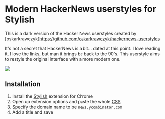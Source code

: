# Modern HackerNews userstyles for Stylish

This is a dark version of the Hacker News userstyles created by [oskarkrawczyk]https://github.com/oskarkrawczyk/hackernews-userstyles

It's not a secret that HackerNews is a bit... dated at this point. I love reading it, I love the links, but man it brings be back to the 90's. This userstyle aims to restyle the original interface with a more modern one.

![](http://i.imgur.com/ZDc2z9O.png)

## Installation

1. Install the [Stylish](https://chrome.google.com/webstore/detail/stylish/fjnbnpbmkenffdnngjfgmeleoegfcffe?hl=en) extension for Chrome
2. Open up extension options and paste the whole [CSS](https://raw.githubusercontent.com/oskarkrawczyk/hackernews-userstyles/master/hackernews-userstyles.css)
3. Specify the domain name to be `news.ycombinator.com`
4. Add a title and save
